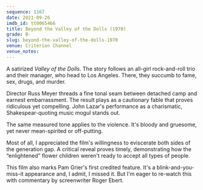 ```yaml
---
sequence: 1167
date: 2021-09-26
imdb_id: tt0065466
title: Beyond the Valley of the Dolls (1970)
grade: B-
slug: beyond-the-valley-of-the-dolls-1970
venue: Criterion Channel
venue_notes:
---
```


A satirized <span data-imdb-id="tt0062430">_Valley of the Dolls_</span>. The story follows an all-girl rock-and-roll trio and their manager, who head to Los Angeles. There, they succumb to fame, sex, drugs, and murder.

<!-- end -->

Director Russ Meyer threads a fine tonal seam between detached camp and earnest embarrassment. The result plays as a cautionary fable that proves ridiculous yet compelling. John Lazar's performance as a charismatic, Shakespear-quoting music mogul stands out.

The same measured tone applies to the violence. It's bloody and gruesome, yet never mean-spirited or off-putting.

Most of all, I appreciated the film's willingness to eviscerate both sides of the generation gap. A critical reveal proves timely, demonstrating how the “enlightened” flower children weren't ready to accept all types of people.

This film also marks Pam Grier's first credited feature. It's a blink-and-you-miss-it appearance and, I admit, I missed it. But I'm eager to re-watch this with commentary by screenwriter Roger Ebert.
